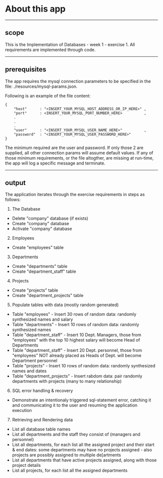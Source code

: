 
# About this app
----------------

## scope

This is the Implementation of  Databases - week 1 - exercise 1.
All requirements are implemented through code.


----------------

## prerequisites

The app requires the mysql connection parameters to be specified in the file: ./resources/mysql-params.json.

Following is an example of the file content:
```
{
    "host"      : "<INSERT_YOUR_MYSQL_HOST_ADDRESS_OR_IP_HERE>" ,
    "port"      : <INSERT_YOUR_MYSQL_PORT_NUMBER_HERE>          ,
    .
    .
    .
    "user"      : "<INSERT_YOUR_MYSQL_USER_NAME_HERE>"          ,
    "password"  : "<INSERT_YOUR_MYSQL_USER_PASSWORD_HERE>"
}

```

The minimum required are the user and password. If only those 2 are supplied, all other connection params will assume default values.
If any of those minimum requirements, or the file altogther, are missing at run-time, the app will log a specific message and terminate.


----------------

## output

The application iterates through the exercise requirements in steps as follows:
1.  The Database
*   Delete "company" database (if exists)
*   Create "company" database
*   Activate "company" database
2.  Employees
*   Create "employees" table
3.  Departments
*   Create "departments" table
*   Create  "department_staff" table
4.  Projects
*   Create "projects" table
*   Create "department_projects" table
5.  Populate tables with data (mostly random generated)
*   Table "employees" - Insert 30 rows of random data: randomly synthesized names and salary
*   Table "departments" - Insert 10 rows of random data: randomly synthesized names
*   Table "department_staff" - Insert 10 Dept. Managers, those from "employees" with the top 10 highest salary will become Head of Departments
*   Table "department_staff" - Insert 20 Dept. personnel, those from "employees" NOT already placed as Heads of Dept. will become Department personnel
*   Table "projects" - Insert 10 rows of random data: randomly synthesized names and dates
*   Table "department_projects" - Insert rabdom data: pair randomly departments with projects (many to many relationship)
6.  SQL error handling & recovery
*   Demonstrate an intentionaly triggered sql-statement error, catching it and communicating it to the user and resuming the application execution
7.  Retrieving and Rendering data
*   List all database table names
*   List all departments and the staff they consist of (managers and personnel)
*   List all departments, for each list all the assigned project and their start & end dates: some departments may have no projects assigned - also projects are possibly assigned to multiple de[artments
*   List all departments that have active projects assigned, along with those project details
*   List all projects, for each list all the assigned departments

